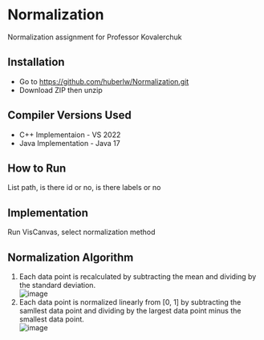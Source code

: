 # Normalization
Normalization assignment for Professor Kovalerchuk
## Installation
* Go to https://github.com/huberlw/Normalization.git
* Download ZIP then unzip
## Compiler Versions Used
* C++ Implementaion - VS 2022
* Java Implementation - Java 17
## How to Run
List path, is there id or no, is there labels or no
## Implementation
Run VisCanvas, select normalization method
## Normalization Algorithm
1. Each data point is recalculated by subtracting the mean and dividing by the standard deviation.  
![image](https://user-images.githubusercontent.com/100527741/155894497-c83e5aaf-d27e-4f24-91cb-b1f934765bc4.png)  
2. Each data point is normalized linearly from [0, 1] by subtracting the samllest data point and dividing by the largest data point minus the smallest data point.  
![image](https://user-images.githubusercontent.com/100527741/155894526-f883c039-48a4-4d12-be28-9028186f0b45.png)  
